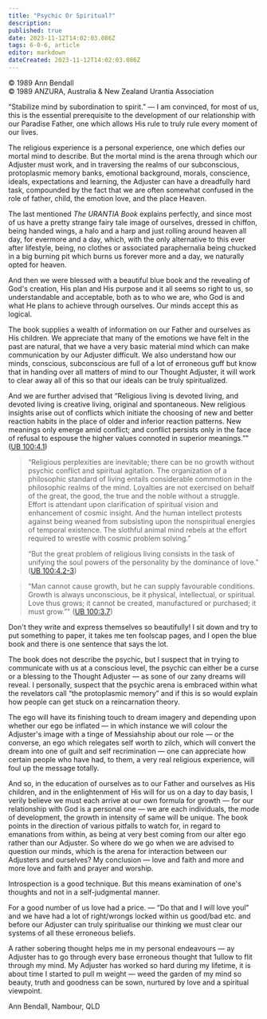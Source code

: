 ```yaml
---
title: "Psychic Or Spiritual?"
description: 
published: true
date: 2023-11-12T14:02:03.086Z
tags: 6-0-6, article
editor: markdown
dateCreated: 2023-11-12T14:02:03.086Z
---
```


<p class="v-card v-sheet theme--light gray lighten-3 px-2 py-1">© 1989 Ann Bendall<br>© 1989 ANZURA, Australia & New Zealand Urantia Association</p>

“Stabilize mind by subordination to spirit.” — I am convinced, for most of us, this is the essential prerequisite to the development of our relationship with our Paradise Father, one which allows His rule to truly rule every moment of our lives.

The religious experience is a personal experience, one which defies our mortal mind to describe. But the mortal mind is the arena through which our Adjuster must work, and in traversing the realms of our subconscious, protoplasmic memory banks, emotional background, morals, conscience, ideals, expectations and learning, the Adjuster can have a dreadfully hard task, compounded by the fact that we are often somewhat confused in the role of father, child, the emotion love, and the place Heaven.

The last mentioned _The URANTIA Book_ explains perfectly, and since most of us have a pretty strange fairy tale image of ourselves, dressed in chiffon, being handed wings, a halo and a harp and just rolling around heaven all day, for evermore and a day, which, with the only alternative to this ever after lifestyle, being, no clothes or associated paraphernalia being chucked in a big burning pit which burns us forever more and a day, we naturally opted for heaven.

And then we were blessed with a beautiful blue book and the revealing of God's creation, His plan and His purpose and it all seems so right to us, so understandable and acceptable, both as to who we are, who God is and what He plans to achieve through ourselves. Our minds accept this as logical.

The book supplies a wealth of information on our Father and ourselves as His children. We appreciate that many of the emotions we have felt in the past are natural, that we have a very basic material mind which can make communication by our Adjuster difficult. We also understand how our minds, conscious, subconscious are full of a lot of erroneous guff but know that in handing over all matters of mind to our Thought Adjuster, it will work to clear away all of this so that our ideals can be truly spiritualized.

And we are further advised that “Religious living is devoted living, and devoted living is creative living, original and spontaneous. New religious insights arise out of conflicts which initiate the choosing of new and better reaction habits in the place of older and inferior reaction patterns. New meanings only emerge amid conflict; and conflict persists only in the face of refusal to espouse the higher values connoted in superior meanings.”" ([UB 100:4.1](/en/The_Urantia_Book/100#p4_1))

> “Religious perplexities are inevitable; there can be no growth without psychic conflict and spiritual agitation. The organization of a philosophic standard of living entails considerable commotion in the philosophic realms of the mind. Loyalties are not exercised on behalf of the great, the good, the true and the noble without a struggle. Effort is attendant upon clarification of spiritual vision and enhancement of cosmic insight. And the human intellect protests against being weaned from subsisting upon the nonspiritual energies of temporal existence. The slothful animal mind rebels at the effort required to wrestle with cosmic problem solving.” 
> 
> “But the great problem of religious living consists in the task of unifying the soul powers of the personality by the dominance of love.” ([UB 100:4.2-3](/en/The_Urantia_Book/100#p4_2))

> “Man cannot cause growth, but he can supply favourable conditions. Growth is always unconscious, be it physical, intellectual, or spiritual. Love thus grows; it cannot be created, manufactured or purchased; it must grow.”" ([UB 100:3.7](/en/The_Urantia_Book/100#p3_7))

Don't they write and express themselves so beautifully! I sit down and try to put something to paper, it takes me ten foolscap pages, and I open the blue book and there is one sentence that says the lot.

The book does not describe the psychic, but I suspect that in trying to communicate with us at a conscious level, the psychic can either be a curse or a blessing to the Thought Adjuster — as sone of our zany dreams will reveal. I personally, suspect that the psychic arena is embraced within what the revelators call “the protoplasmic memory” and if this is so would explain how people can get stuck on a reincarnation theory.

The ego will have its finishing touch to dream imagery and depending upon whether our ego be inflated — in which instance we will colour the Adjuster's image with a tinge of Messiahship about our role — or the converse, an ego which relegates self worth to zilch, which will convert the dream into one of guilt and self recrimination — one can appreciate how certain people who have had, to them, a very real religious experience, will foul up the message totally.

And so, in the education of ourselves as to our Father and ourselves as His children, and in the enlightenment of His will for us on a day to day basis, I verily believe we must each arrive at our own formula for growth — for our relationship with God is a personal one — we are each individuals, the mode of development, the growth in intensity of same will be unique. The book points in the direction of various pitfalls to watch for, in regard to emanations from within, as being at very best coming from our alter ego rather than our Adjuster. So where do we go when we are advised to question our minds, which is the arena for interaction between our Adjusters and ourselves? My conclusion — love and faith and more and more love and faith and prayer and worship.

Introspection is a good technique. But this means examination of one's thoughts and not in a self-judgmental manner.

For a good number of us love had a price. — “Do that and I will love youl” and we have had a lot of right/wrongs locked within us good/bad etc. and before our Adjuster can truly spiritualise our thinking we must clear our systems of all these erroneous beliefs.

A rather sobering thought helps me in my personal endeavours — ay Adjuster has to go through every base erroneous thought that 1ullow to flit through my mind. My Adjuster has worked so hard during my lifetime, it is about time I started to pull m weight — weed the garden of my mind so beauty, truth and goodness can be sown, nurtured by love and a spiritual viewpoint.

Ann Bendall, Nambour, QLD